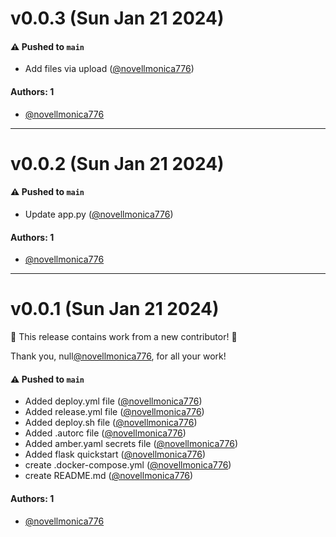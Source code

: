 # v0.0.3 (Sun Jan 21 2024)

#### ⚠️ Pushed to `main`

- Add files via upload ([@novellmonica776](https://github.com/novellmonica776))

#### Authors: 1

- [@novellmonica776](https://github.com/novellmonica776)

---

# v0.0.2 (Sun Jan 21 2024)

#### ⚠️ Pushed to `main`

- Update app.py ([@novellmonica776](https://github.com/novellmonica776))

#### Authors: 1

- [@novellmonica776](https://github.com/novellmonica776)

---

# v0.0.1 (Sun Jan 21 2024)

:tada: This release contains work from a new contributor! :tada:

Thank you, null[@novellmonica776](https://github.com/novellmonica776), for all your work!

#### ⚠️ Pushed to `main`

- Added deploy.yml file ([@novellmonica776](https://github.com/novellmonica776))
- Added release.yml file ([@novellmonica776](https://github.com/novellmonica776))
- Added deploy.sh file ([@novellmonica776](https://github.com/novellmonica776))
- Added .autorc file ([@novellmonica776](https://github.com/novellmonica776))
- Added amber.yaml secrets file ([@novellmonica776](https://github.com/novellmonica776))
- Added flask quickstart ([@novellmonica776](https://github.com/novellmonica776))
- create .docker-compose.yml ([@novellmonica776](https://github.com/novellmonica776))
- create README.md ([@novellmonica776](https://github.com/novellmonica776))

#### Authors: 1

- [@novellmonica776](https://github.com/novellmonica776)
